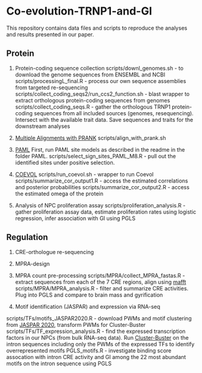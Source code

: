 # Co-evolution-TRNP1-and-GI
This repository contains data files and scripts to reproduce the analyses and results presented in our paper.

## Protein

1) Protein-coding sequence collection 
scripts/downl_genomes.sh - to download the genome sequences from ENSEMBL and NCBI
scripts/processingL_final.R - process our own sequence assemblies from targeted re-sequencing
scripts/collect_coding_seqs2/run_ccs2_function.sh - blast wrapper to extract orthologous protein-coding sequences from genomes 
scripts/collect_coding_seqs.R - gather the orthologous TRNP1 protein-coding sequences from all included sources (genomes, resequencing). Intersect with the available trait data. Save sequences and traits for the downstream analyses

2) [Multiple Alignments with PRANK](http://wasabiapp.org/software/prank/)
scripts/align_with_prank.sh

3) [PAML](http://abacus.gene.ucl.ac.uk/software/paml.html)
First, run PAML site models as described in the readme in the folder PAML.
scripts/select_sign_sites_PAML_M8.R - pull out the identified sites under positive selection.

4) [COEVOL](https://github.com/bayesiancook/coevol)
scripts/run_coevol.sh - wrapper to run Coevol
scripts/summarize_cor_output1.R - access the estimated correlations and posterior probabilities
scripts/summarize_cor_output2.R - access the estimated omega of the protein

5) Analysis of NPC proliferation assay
scripts/proliferation_analysis.R - gather proliferation assay data, estimate proliferation rates using logistic regression, infer association with GI using PGLS

## Regulation

1) CRE-orthologue re-sequencing 

2) MPRA-design

3) MPRA count pre-processing
scripts/MPRA/collect_MPRA_fastas.R - extract sequences from each of the 7 CRE regions, align using [mafft](https://mafft.cbrc.jp/alignment/software/)
scripts/MPRA/MPRA_analysis.R - filter and summarize CRE activities. Plug into PGLS and compare to brain mass and gyrification

3) Motif identification (JASPAR) and expression via RNA-seq 

scripts/TFs/motifs_JASPAR2020.R - download PWMs and motif clustering from [JASPAR 2020](http://jaspar.genereg.net/downloads/), transform PWMs for Cluster-Buster
scripts/TFs/TF_expression_analysis.R - find the expressed transcription factors in our NPCs (from bulk RNA-seq data). Run [Cluster-Buster](http://cagt.bu.edu/page/ClusterBuster_download) on the intron sequences including only the PWMs of the expressed TFs to identify overrepresented motifs
PGLS_motifs.R - investigate binding score assocation with intron CRE activity and GI among the 22 most abundant motifs on the intron sequence using PGLS
